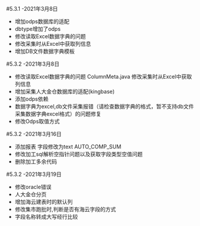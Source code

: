 #5.3.1 -2021年3月8日
- 增加odps数据库的适配
- dbtype增加了odps
- 修改读取Excel数据字典的问题
- 修改采集时从Excel中获取列信息
- 增加DB文件数据字典模板

#5.3.2 -2021年3月8日
- 修改读取Excel数据字典的问题 ColumnMeta.java 修改采集时从Excel中获取列信息
- 增加采集人大金仓数据库的适配(kingbase)
- 添加odps依赖
- 数据字典为excel,db文件采集报错（请检查数据字典的格式，暂不支持db文件采集数据字典excel格式）的问题修复
- 修改Odps取值方式

#5.3.2 -2021年3月16日
- 添加报表 字段修改为text  AUTO_COMP_SUM
- 修改加工sql解析空指针问题以及获取字段类型空值问题
- 删除加工多余代码

#5.3.2 -2021年3月19日
- 修改oracle错误
- 人大金仓分页
- 增加海云建表时的默认列
- 修改集市跑批时,判断是否有海云字段的方式
- 字段名称转成大写经行比较
